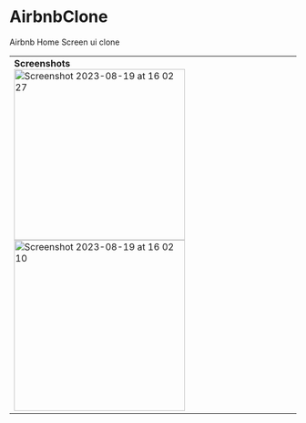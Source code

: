 # AirbnbClone
Airbnb Home Screen ui clone


<table>
   <tr>
    <td>
      <b>Screenshots</b>
      <br>
        <img width="300" alt="Screenshot 2023-08-19 at 16 02 27" src="https://github.com/MuazzezA/AirbnbClone/assets/64336826/c0ef7633-b51b-4c22-b6fe-75b8c4372ff0">
      <img width="300" alt="Screenshot 2023-08-19 at 16 02 10" src="https://github.com/MuazzezA/AirbnbClone/assets/64336826/f8102bdd-ef11-4985-ad3b-4234873bfb00">
    </td>
  </tr>
</table>
